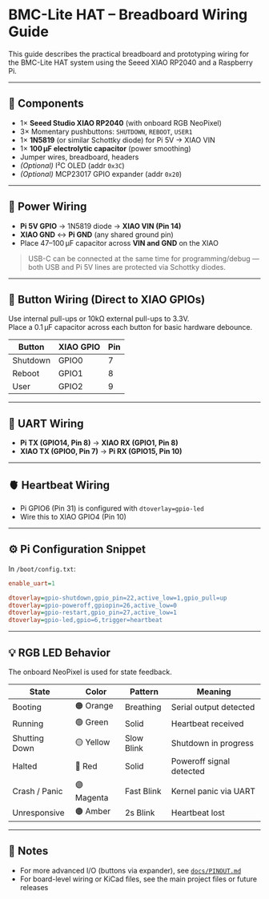 # BMC-Lite HAT – Breadboard Wiring Guide

This guide describes the practical breadboard and prototyping wiring for the BMC-Lite HAT system using the Seeed XIAO RP2040 and a Raspberry Pi.

---

## 🧰 Components

- 1× **Seeed Studio XIAO RP2040** (with onboard RGB NeoPixel)
- 3× Momentary pushbuttons: `SHUTDOWN`, `REBOOT`, `USER1`
- 1× **1N5819** (or similar Schottky diode) for Pi 5V → XIAO VIN
- 1× **100 µF electrolytic capacitor** (power smoothing)
- Jumper wires, breadboard, headers
- *(Optional)* I²C OLED (addr `0x3C`)
- *(Optional)* MCP23017 GPIO expander (addr `0x20`)

---

## 🔌 Power Wiring

- **Pi 5V GPIO** → 1N5819 diode → **XIAO VIN (Pin 14)**
- **XIAO GND** ↔ **Pi GND** (any shared ground pin)
- Place 47–100 µF capacitor across **VIN and GND** on the XIAO

> USB-C can be connected at the same time for programming/debug — both USB and Pi 5V lines are protected via Schottky diodes.

---

## 🔘 Button Wiring (Direct to XIAO GPIOs)

Use internal pull-ups or 10kΩ external pull-ups to 3.3V.  
Place a 0.1 µF capacitor across each button for basic hardware debounce.

| Button   | XIAO GPIO | Pin  |
|----------|-----------|-------|
| Shutdown | GPIO0     | 7     |
| Reboot   | GPIO1     | 8     |
| User     | GPIO2     | 9     |

---

## 🔁 UART Wiring

- **Pi TX (GPIO14, Pin 8)** → **XIAO RX (GPIO1, Pin 8)**
- **XIAO TX (GPIO0, Pin 7)** → **Pi RX (GPIO15, Pin 10)**

---

## 🫀 Heartbeat Wiring

- Pi GPIO6 (Pin 31) is configured with `dtoverlay=gpio-led`
- Wire this to XIAO GPIO4 (Pin 10)

---

## ⚙️ Pi Configuration Snippet

In `/boot/config.txt`:

```ini
enable_uart=1

dtoverlay=gpio-shutdown,gpio_pin=22,active_low=1,gpio_pull=up
dtoverlay=gpio-poweroff,gpiopin=26,active_low=0
dtoverlay=gpio-restart,gpio_pin=27,active_low=1
dtoverlay=gpio-led,gpio=6,trigger=heartbeat
```

---

## 💡 RGB LED Behavior

The onboard NeoPixel is used for state feedback.

| State            | Color     | Pattern      | Meaning                          |
|------------------|-----------|--------------|----------------------------------|
| Booting          | 🟠 Orange  | Breathing    | Serial output detected           |
| Running          | 🟢 Green   | Solid        | Heartbeat received               |
| Shutting Down    | 🟡 Yellow  | Slow Blink   | Shutdown in progress             |
| Halted           | 🔴 Red     | Solid        | Poweroff signal detected         |
| Crash / Panic    | 🟣 Magenta | Fast Blink   | Kernel panic via UART            |
| Unresponsive     | 🟤 Amber   | 2s Blink     | Heartbeat lost                   |

---

## 📌 Notes

- For more advanced I/O (buttons via expander), see [`docs/PINOUT.md`](PINOUT.md)
- For board-level wiring or KiCad files, see the main project files or future releases
